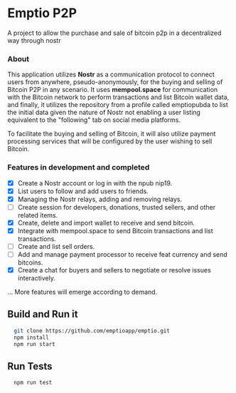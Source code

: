 # Emptio P2P

A project to allow the purchase and sale of bitcoin p2p in a decentralized way through nostr

### About 

This application utilizes **Nostr** as a communication protocol to connect users from anywhere, pseudo-anonymously, for the buying and selling of Bitcoin P2P in any scenario. 
It uses **mempool.space** for communication with the Bitcoin network to perform transactions and list Bitcoin wallet data, and finally, it utilizes the repository 
from a profile called emptiopubda to list the initial data given the nature of Nostr not enabling a user listing equivalent to the "following" tab on social media platforms.

To facilitate the buying and selling of Bitcoin, it will also utilize payment processing services that will be configured by the user wishing to sell Bitcoin.

### Features in development and completed

- [x] Create a Nostr account or log in with the npub nip19.
- [x] List users to follow and add users to friends.
- [x] Managing the Nostr relays, adding and removing relays.
- [ ] Create session for developers, donations, trusted sellers, and other related items.
- [x] Create, delete and import wallet to receive and send bitcoin.
- [x] Integrate with mempool.space to send Bitcoin transactions and list transactions.
- [ ] Create and list sell orders.
- [ ] Add and manage payment processor to receive feat currency and send bitcoins.
- [x] Create a chat for buyers and sellers to negotiate or resolve issues interactively.

... More features will emerge according to demand.

## Build and Run it

```bash
  git clone https://github.com/emptioapp/emptio.git
  npm install
  npm run start
``` 

## Run Tests

```
  npm run test 
```
